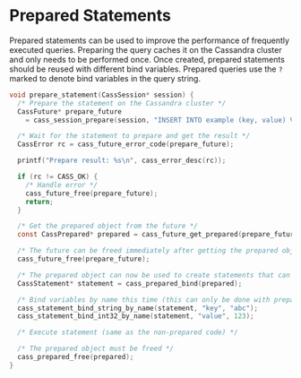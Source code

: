 # Prepared Statements

Prepared statements can be used to improve the performance of frequently executed queries. Preparing the query caches it on the Cassandra cluster and only needs to be performed once. Once created, prepared statements should be reused with different bind variables. Prepared queries use the `?` marked to denote bind variables in the query string.

```c
void prepare_statement(CassSession* session) {
  /* Prepare the statement on the Cassandra cluster */
  CassFuture* prepare_future
    = cass_session_prepare(session, "INSERT INTO example (key, value) VALUES (?, ?)");

  /* Wait for the statement to prepare and get the result */
  CassError rc = cass_future_error_code(prepare_future);

  printf("Prepare result: %s\n", cass_error_desc(rc));

  if (rc != CASS_OK) {
    /* Handle error */
    cass_future_free(prepare_future);
    return;
  }

  /* Get the prepared object from the future */
  const CassPrepared* prepared = cass_future_get_prepared(prepare_future);

  /* The future can be freed immediately after getting the prepared object */
  cass_future_free(prepare_future);

  /* The prepared object can now be used to create statements that can be executed */
  CassStatement* statement = cass_prepared_bind(prepared);

  /* Bind variables by name this time (this can only be done with prepared statements)*/
  cass_statement_bind_string_by_name(statement, "key", "abc");
  cass_statement_bind_int32_by_name(statement, "value", 123);

  /* Execute statement (same as the non-prepared code) */

  /* The prepared object must be freed */
  cass_prepared_free(prepared);
}
```
